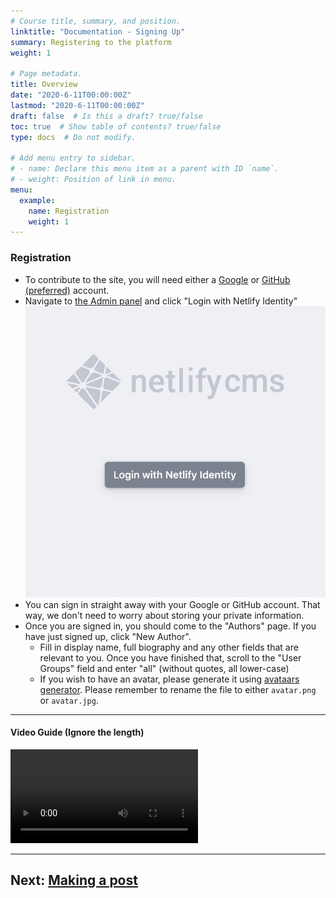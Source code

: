 ```yaml
---
# Course title, summary, and position.
linktitle: "Documentation - Signing Up"
summary: Registering to the platform
weight: 1

# Page metadata.
title: Overview
date: "2020-6-11T00:00:00Z"
lastmod: "2020-6-11T00:00:00Z"
draft: false  # Is this a draft? true/false
toc: true  # Show table of contents? true/false
type: docs  # Do not modify.

# Add menu entry to sidebar.
# - name: Declare this menu item as a parent with ID `name`.
# - weight: Position of link in menu.
menu:
  example:
    name: Registration
    weight: 1
---
```



### Registration
- To contribute to the site, you will need either a [Google](https://google.com) or [GitHub (preferred)](https://github.com) account.
- Navigate to [the Admin panel](https://schoolnotes.intranet.pw/admin/) and click "Login with Netlify Identity"
![Login with Netlify Identity](images/1.jpg)
- You can sign in straight away with your Google or GitHub account. That way, we don't need to worry about storing your private information.
- Once you are signed in, you should come to the "Authors" page. If you have just signed up, click "New Author".
  - Fill in display name, full biography and any other fields that are relevant to you. Once you have finished that, scroll to the "User Groups" field and enter "all" (without quotes, all lower-case)
  - If you wish to have an avatar, please generate it using [avataars generator](https://getavataars.com). Please remember to rename the file to either `avatar.png` or `avatar.jpg`.
---
#### Video Guide (Ignore the length)
<video controls>
  <source src="https://s1.webmshare.com/8mEwV.webm" type="video/webm">
  <source src="videos/vid1-1.webm" type="video/webm">
  <source src="videos/vid1-1.m4v">
  <p>Your browser doesn't support HTML5 video. Try using a different browser.</p>
</video>

---
## Next: [Making a post](posts)
